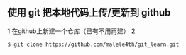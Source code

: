 ## 使用 git 把本地代码上传/更新到 github

1 在github上新建一个仓库（已有不用再建）
2 
```
$ git clone https://github.com/malele4th/git_learn.git
```
